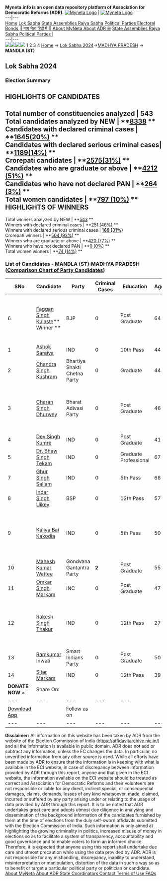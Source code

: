 **Myneta.info is an open data repository platform of Association for Democratic Reforms (ADR).**
[![Myneta Logo](https://www.myneta.info/lib/img/myneta-logo.png)](https://www.myneta.info/) | [![Myneta Logo](https://www.myneta.info/lib/img/adr-logo.png)](https://adrindia.org)  
---|---  
[Home](https://www.myneta.info/) [Lok Sabha](https://www.myneta.info/#ls "Lok Sabha") [ State Assemblies ](https://www.myneta.info/#sa "State Assemblies") [Rajya Sabha](https://www.myneta.info/#rs "Rajya Sabha") [Political Parties ](https://www.myneta.info/party "Political Parties") [ Electoral Bonds ](https://www.myneta.info/electoral_bonds "Electoral Bonds") [ || माय नेता हिंदी में || ](https://translate.google.co.in/translate?prev=hp&hl=en&js=y&u=www.myneta.info&sl=en&tl=hi&history_state0=) [ About MyNeta ](https://adrindia.org/content/about-myneta) [ About ADR ](https://adrindia.org/about-adr/who-we-are) [☰](javascript:void\(0\))
[ State Assemblies ](https://www.myneta.info/#sa "State Assemblies") [ Rajya Sabha ](https://www.myneta.info/#rs "Rajya Sabha") [ Political Parties ](https://www.myneta.info/party "Political Parties")
|   
---|---  
![](https://www.myneta.info/lib/img/banner/banner-1.png)![](https://www.myneta.info/lib/img/banner/banner-2.png)![](https://www.myneta.info/lib/img/banner/banner-3.png)![](https://www.myneta.info/lib/img/banner/banner-4.png)
1  2  3  4 
[Home](https://www.myneta.info/) → [Lok Sabha 2024](https://www.myneta.info/LokSabha2024/)→[MADHYA PRADESH](https://www.myneta.info/LokSabha2024/index.php?action=show_constituencies&state_id=20) → **MANDLA (ST)**
### 
## Lok Sabha 2024
###  Election Summary 
HIGHLIGHTS OF CANDIDATES  
---  
Total number of constituencies analyzed |  543   
Total candidates analyzed by NEW | **[8338](https://www.myneta.info/LokSabha2024/index.php?action=summary&subAction=candidates_analyzed&sort=candidate#summary) **  
Candidates with declared criminal cases | **[1645(20%)](https://www.myneta.info/LokSabha2024/index.php?action=summary&subAction=crime&sort=candidate#summary) **  
Candidates with declared serious criminal cases| **[1189(14%)](https://www.myneta.info/LokSabha2024/index.php?action=summary&subAction=serious_crime&sort=candidate#summary) **  
Crorepati candidates | **[2575(31%)](https://www.myneta.info/LokSabha2024/index.php?action=summary&subAction=crorepati&sort=candidate#summary) **  
Candidates who are graduate or above | **[4212 (51%)](https://www.myneta.info/LokSabha2024/index.php?action=summary&subAction=education&sort=candidate#summary) **  
Candidates who have not declared PAN | **[264 (3%)](https://www.myneta.info/LokSabha2024/index.php?action=summary&subAction=without_pan&sort=candidate#summary) **  
Total women candidates | **[797 (10%)](https://www.myneta.info/LokSabha2024/index.php?action=summary&subAction=women_candidate&sort=candidate#summary) **  
HIGHLIGHTS OF WINNERS  
---  
Total winners analyzed by NEW | **[543](https://www.myneta.info/LokSabha2024/index.php?action=summary&subAction=winner_analyzed&sort=candidate#summary) **  
Winners with declared criminal cases | **[251 (46%)](https://www.myneta.info/LokSabha2024/index.php?action=summary&subAction=winner_crime&sort=candidate#summary) **  
Winners with declared serious criminal cases | **[169 (31%)](https://www.myneta.info/LokSabha2024/index.php?action=summary&subAction=winner_serious_crime&sort=candidate#summary)**  
Crorepati winners | **[504 (93%)](https://www.myneta.info/LokSabha2024/index.php?action=summary&subAction=winner_crorepati&sort=candidate#summary) **  
Winners who are graduate or above | **[420 (77%)](https://www.myneta.info/LokSabha2024/index.php?action=summary&subAction=winner_education&sort=candidate#summary) **  
Winners who have not declared PAN | **[0 (0%)](https://www.myneta.info/LokSabha2024/index.php?action=summary&subAction=winner_without_pan&sort=candidate#summary) **  
Total women winners | **[74 (14%)](https://www.myneta.info/LokSabha2024/index.php?action=summary&subAction=winner_women&sort=candidate#summary) **  
### List of Candidates - MANDLA (ST):MADHYA PRADESH ([Comparison Chart of Party Candidates](https://www.myneta.info/LokSabha2024/comparisonchart.php?constituency_id=231))
SNo | Candidate| Party| Criminal Cases| Education| Age| Total Assets| Liabilities  
---|---|---|---|---|---|---|---  
6  | [Faggan Singh Kulaste](https://www.myneta.info/LokSabha2024/candidate.php?candidate_id=7)** Winner ** | BJP | 0 | Post Graduate| 64 | ![](https://myneta.info/image_v2.php?myneta_folder=LokSabha2024&candidate_id=7&col=ta) | ![](https://myneta.info/image_v2.php?myneta_folder=LokSabha2024&candidate_id=7&col=lia)  
1  | [Ashok Saraiya](https://www.myneta.info/LokSabha2024/candidate.php?candidate_id=627) | IND | 0 | 10th Pass| 44 | Rs 79,60,000 ~ 79 Lacs+ | Rs 0 ~   
2  | [Chandra Singh Kushram](https://www.myneta.info/LokSabha2024/candidate.php?candidate_id=624) | Bhartiya Shakti Chetna Party | 0 | Graduate| 44 | Rs 2,33,500 ~ 2 Lacs+ | Rs 0 ~   
3  | [Charan Singh Dhurwey](https://www.myneta.info/LokSabha2024/candidate.php?candidate_id=621) | Bharat Adivasi Party | 0 | Post Graduate| 46 | ![](https://myneta.info/image_v2.php?myneta_folder=LokSabha2024&candidate_id=621&col=ta) | ![](https://myneta.info/image_v2.php?myneta_folder=LokSabha2024&candidate_id=621&col=lia)  
4  | [Dev Singh Kumre](https://www.myneta.info/LokSabha2024/candidate.php?candidate_id=634) | IND | 0 | Post Graduate| 41 | Rs 1,64,93,500 ~ 1 Crore+ | Rs 18,00,000 ~ 18 Lacs+  
5  | [Dr. Bhaw Singh Tekam](https://www.myneta.info/LokSabha2024/candidate.php?candidate_id=628) | IND | 0 | Graduate Professional| 67 | Rs 2,10,00,000 ~ 2 Crore+ | Rs 4,00,000 ~ 4 Lacs+  
7  | [Ghur Singh Sallam](https://www.myneta.info/LokSabha2024/candidate.php?candidate_id=633) | IND | 0 | 5th Pass| 68 | Rs 52,73,000 ~ 52 Lacs+ | Rs 2,10,000 ~ 2 Lacs+  
8  | [Indar Singh Uikey](https://www.myneta.info/LokSabha2024/candidate.php?candidate_id=243) | BSP | 0 | 12th Pass| 57 | Rs 15,75,000 ~ 15 Lacs+ | Rs 0 ~   
9  | [Kaliya Bai Kakodia](https://www.myneta.info/LokSabha2024/candidate.php?candidate_id=622) | IND | 0 | 5th Pass| 50 | ![](https://myneta.info/image_v2.php?myneta_folder=LokSabha2024&candidate_id=622&col=ta) | ![](https://myneta.info/image_v2.php?myneta_folder=LokSabha2024&candidate_id=622&col=lia)  
10  | [Mahesh Kumar Wattee](https://www.myneta.info/LokSabha2024/candidate.php?candidate_id=626) | Gondvana Gantantra Party | **2** | Post Graduate| 55 | Rs 82,04,500 ~ 82 Lacs+ | Rs 27,00,000 ~ 27 Lacs+  
11  | [Omkar Singh Markam](https://www.myneta.info/LokSabha2024/candidate.php?candidate_id=630) | INC | 0 | Post Graduate| 47 | Rs 1,41,09,180 ~ 1 Crore+ | Rs 0 ~   
12  | [Rakesh Singh Thakur](https://www.myneta.info/LokSabha2024/candidate.php?candidate_id=632) | IND | 0 | 12th Pass| 27 | ![](https://myneta.info/image_v2.php?myneta_folder=LokSabha2024&candidate_id=632&col=ta) | ![](https://myneta.info/image_v2.php?myneta_folder=LokSabha2024&candidate_id=632&col=lia)  
13  | [Ramkumar Inwati](https://www.myneta.info/LokSabha2024/candidate.php?candidate_id=629) | Smart Indians Party | 0 | Post Graduate| 50 | Rs 43,46,000 ~ 43 Lacs+ | Rs 1,00,000 ~ 1 Lacs+  
14  | [Sitar Markam](https://www.myneta.info/LokSabha2024/candidate.php?candidate_id=625) | IND | 0 | 12th Pass| 39 | Rs 7,89,000 ~ 7 Lacs+ | Rs 0 ~   
|  **DONATE NOW** × |  Share On:  | [](https://api.whatsapp.com/send?text=https%3A%2F%2Fmyneta.info%2Fpunjab2022%2Findex.php%3Faction%3Dshow_constituencies%26state_id%3D19) | [](https://www.facebook.com/sharer/sharer.php?u=https%3A%2F%2Fmyneta.info%2Fpunjab2022%2Findex.php%3Faction%3Dshow_constituencies%26state_id%3D19) | [](https://twitter.com/share?url=https%3A%2F%2Fmyneta.info%2Fpunjab2022%2Findex.php%3Faction%3Dshow_constituencies%26state_id%3D19)  
---|---|---|---|---  
| [ Download App ](https://play.google.com/store/apps/details?id=com.webrosoft.myneta1&pcampaignid=pcampaignidMKT-Other-global-all-co-prtnr-py-PartBadge-Mar2515-1) | [](https://play.google.com/store/apps/details?id=com.webrosoft.myneta1&pcampaignid=pcampaignidMKT-Other-global-all-co-prtnr-py-PartBadge-Mar2515-1) |  Follow us on  | [](https://www.facebook.com/adrindia.org/) | [](https://twitter.com/adrspeaks) | [](https://groups.google.com/g/national-election-watch?hl=en&pli=1) | [](https://www.instagram.com/adrspeaks/) | [](https://www.youtube.com/user/adrspeaks) | [](https://sharechat.com/profile/adrspeaks)  
---|---|---|---|---|---|---|---|---  
**Disclaimer:** All information on this website has been taken by ADR from the website of the Election Commission of India (https://affidavitarchive.nic.in/) and all the information is available in public domain. ADR does not add or subtract any information, unless the EC changes the data. In particular, no unverified information from any other source is used. While all efforts have been made by ADR to ensure that the information is in keeping with what is available in the ECI website, in case of discrepancy between information provided by ADR through this report, anyone and that given in the ECI website, the information available on the ECI website should be treated as correct and Association for Democratic Reforms and their volunteers are not responsible or liable for any direct, indirect special, or consequential damages, claims, demands, losses of any kind whatsoever, made, claimed, incurred or suffered by any party arising under or relating to the usage of data provided by ADR through this report. It is to be noted that ADR undertakes great care and adopts utmost due diligence in analysing and dissemination of the background information of the candidates furnished by them at the time of elections from the duly self-sworn affidavits submitted with the Election Commission of India. Such information is only aimed at highlighting the growing criminality in politics, increased misuse of money in elections so as to facilitate a system of transparency, accountability and good governance and to enable voters to form an informed choice. Therefore, it is expected that anyone using this report shall undertake due care and utmost precaution while using the data provided by ADR. ADR is not responsible for any mishandling, discrepancy, inability to understand, misinterpretation or manipulation, distortion of the data in such a way so as to benefit or target a particular political party or politician or candidate. 
[ About MyNeta ](https://adrindia.org/content/about-myneta) [ About ADR ](https://adrindia.org/about-adr/who-we-are) [ State Coordinators ](https://adrindia.org/about-adr/state-coordinators) [ Contact ](https://adrindia.org/contact-us) [ Terms of Use ](https://adrindia.org/content/adr-terms-use) [ FAQs ](https://adrindia.org/content/faqs)
